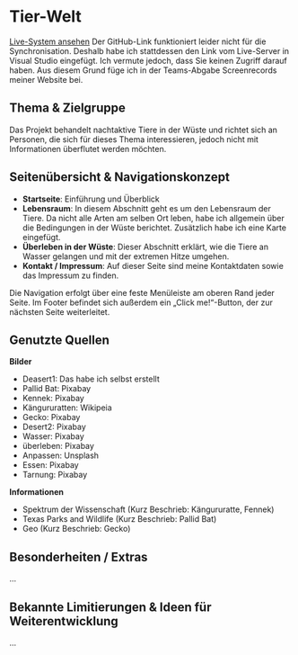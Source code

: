 # Tier-Welt

[Live-System ansehen](http://127.0.0.1:5500/index.html)
Der GitHub-Link funktioniert leider nicht für die Synchronisation. Deshalb habe ich stattdessen den Link vom Live-Server in Visual Studio eingefügt. Ich vermute jedoch, dass Sie keinen Zugriff darauf haben. Aus diesem Grund füge ich in der Teams-Abgabe Screenrecords meiner Website bei.

## Thema & Zielgruppe

Das Projekt behandelt nachtaktive Tiere in der Wüste und richtet sich an Personen, die sich für dieses Thema interessieren, jedoch nicht mit Informationen überflutet werden möchten.

## Seitenübersicht & Navigationskonzept

- **Startseite**: Einführung und Überblick
- **Lebensraum**: In diesem Abschnitt geht es um den Lebensraum der Tiere. Da nicht alle Arten am selben Ort leben, habe ich allgemein über die Bedingungen in der Wüste berichtet. Zusätzlich habe ich eine Karte eingefügt.
- **Überleben in der Wüste**: Dieser Abschnitt erklärt, wie die Tiere an Wasser gelangen und mit der extremen Hitze umgehen.
- **Kontakt / Impressum**: Auf dieser Seite sind meine Kontaktdaten sowie das Impressum zu finden.

Die Navigation erfolgt über eine feste Menüleiste am oberen Rand jeder Seite. Im Footer befindet sich außerdem ein „Click me!“-Button, der zur nächsten Seite weiterleitet.

## Genutzte Quellen

**Bilder**
- Deasert1: Das habe ich selbst erstellt
- Pallid Bat: Pixabay
- Kennek: Pixabay
- Kängururatten: Wikipeia
- Gecko: Pixabay
- Desert2: Pixabay
- Wasser: Pixabay
- überleben: Pixabay
- Anpassen: Unsplash
- Essen: Pixabay
- Tarnung: Pixabay

**Informationen**
- Spektrum der Wissenschaft (Kurz Beschrieb: Kängururatte, Fennek)
- Texas Parks and Wildlife (Kurz Beschrieb: Pallid Bat)
- Geo (Kurz Beschrieb: Gecko)

## Besonderheiten / Extras
...


## Bekannte Limitierungen & Ideen für Weiterentwicklung
...